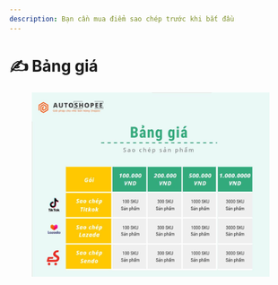 ```yaml
---
description: Bạn cần mua điểm sao chép trước khi bắt đầu
---
```


# ✍ Bảng giá

<figure><img src="../../.gitbook/assets/image (9).png" alt=""><figcaption></figcaption></figure>
